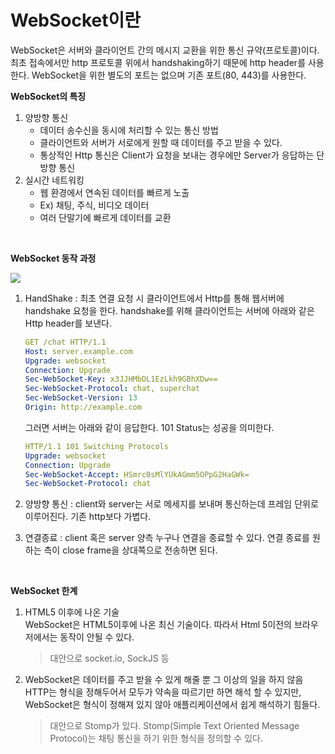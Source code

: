 # WebSocket이란
WebSocket은 서버와 클라이언트 간의 메시지 교환을 위한 통신 규약(프로토콜)이다. 최초 접속에서만 http 프로토콜 위에서 handshaking하기 때문에 http header를 사용한다. WebSocket을 위한 별도의 포트는 없으며 기존 포트(80, 443)를 사용한다.

**WebSocket의 특징**

1. 양방향 통신
   * 데이터 송수신을 동시에 처리할 수 있는 통신 방법
   * 클라이언트와 서버가 서로에게 원할 때 데이터를 주고 받을 수 있다.
   * 통상적인 Http 통신은 Client가 요청을 보내는 경우에만 Server가 응답하는 단방향 통신
2. 실시간 네트워킹 
   * 웹 환경에서 연속된 데이터를 빠르게 노출
   * Ex) 채팅, 주식, 비디오 데이터
   * 여러 단말기에 빠르게 데이터를 교환
   
</br>

**WebSocket 동작 과정**

![](https://velog.velcdn.com/images/strangehoon/post/40a99d58-c3c2-4b61-8bc2-8208a2fa102d/image.png)

1. HandShake : 최초 연결 요청 시 클라이언트에서 Http를 통해 웹서버에 handshake 요청을 한다. handshake를 위해 클라이언트는 서버에 아래와 같은 Http header를 보낸다.   
 
      ```yml
    GET /chat HTTP/1.1
    Host: server.example.com
    Upgrade: websocket
    Connection: Upgrade
    Sec-WebSocket-Key: x3JJHMbDL1EzLkh9GBhXDw==
    Sec-WebSocket-Protocol: chat, superchat
    Sec-WebSocket-Version: 13
    Origin: http://example.com
    ```

     그러면 서버는 아래와 같이 응답한다. 101 Status는 성공을 의미한다.

      ```yml
    HTTP/1.1 101 Switching Protocols
    Upgrade: websocket
    Connection: Upgrade
    Sec-WebSocket-Accept: HSmrc0sMlYUkAGmm5OPpG2HaGWk=
    Sec-WebSocket-Protocol: chat
    ```

2. 양방향 통신 : client와 server는 서로 메세지를 보내며 통신하는데 프레임 단위로 이루어진다. 기존 http보다 가볍다.

3. 연결종료 : client 혹은 server 양측 누구나 연결을 종료할 수 있다. 연결 종료를 원하는 측이 close frame을 상대쪽으로 전송하면 된다.


</br>


**WebSocket 한계**

1. HTML5 이후에 나온 기술 </br>
WebSocket은 HTML5이후에 나온 최신 기술이다. 따라서 Html 5이전의 브라우저에서는 동작이 안될 수 있다.
    > 대안으로 socket.io, SockJS 등

3. WebSocket은 데이터를 주고 받을 수 있게 해줄 뿐 그 이상의 일을 하지 않음 </br>
HTTP는 형식을 정해두어서 모두가 약속을 따르기만 하면 해석 할 수 있지만, WebSocket은 형식이 정해져 있지 않아 애플리케이션에서 쉽게 해석하기 힘들다.

   > 대안으로 Stomp가 있다. Stomp(Simple Text Oriented Message Protocol)는 채팅 통신을 하기 위한 형식을 정의할 수 있다.

</br>
